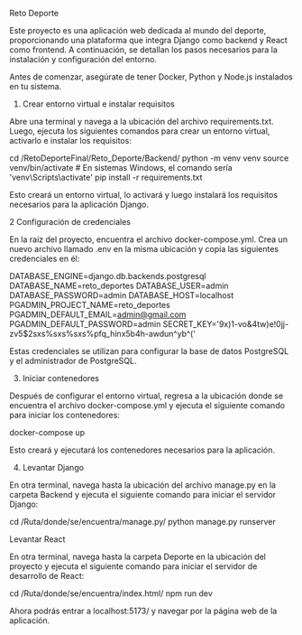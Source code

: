 Reto Deporte

Este proyecto es una aplicación web dedicada al mundo del deporte, proporcionando una plataforma que integra Django como backend y React como frontend. A continuación, se detallan los pasos necesarios para la instalación y configuración del entorno.

Antes de comenzar, asegúrate de tener Docker, Python y Node.js instalados en tu sistema.

1. Crear entorno virtual e instalar requisitos

Abre una terminal y navega a la ubicación del archivo requirements.txt. Luego, ejecuta los siguientes comandos para crear un entorno virtual, activarlo e instalar los requisitos:

cd /RetoDeporteFinal/Reto_Deporte/Backend/
python -m venv venv
source venv/bin/activate # En sistemas Windows, el comando sería 'venv\Scripts\activate'
pip install -r requirements.txt

Esto creará un entorno virtual, lo activará y luego instalará los requisitos necesarios para la aplicación Django.

2 Configuración de credenciales

En la raíz del proyecto, encuentra el archivo docker-compose.yml. Crea un nuevo archivo llamado .env en la misma ubicación y copia las siguientes credenciales en él:

DATABASE_ENGINE=django.db.backends.postgresql
DATABASE_NAME=reto_deportes
DATABASE_USER=admin
DATABASE_PASSWORD=admin
DATABASE_HOST=localhost
PGADMIN_PROJECT_NAME=reto_deportes
PGADMIN_DEFAULT_EMAIL=admin@gmail.com
PGADMIN_DEFAULT_PASSWORD=admin
SECRET_KEY='9x)1-vo&4tw)e!0jj-zv5$2sxs%sxs%sxs%pfq_hinx5b4h-awdun^yb^('

Estas credenciales se utilizan para configurar la base de datos PostgreSQL y el administrador de PostgreSQL.

3. Iniciar contenedores

Después de configurar el entorno virtual, regresa a la ubicación donde se encuentra el archivo docker-compose.yml y ejecuta el siguiente comando para iniciar los contenedores:

docker-compose up

Esto creará y ejecutará los contenedores necesarios para la aplicación.

4. Levantar Django

En otra terminal, navega hasta la ubicación del archivo manage.py en la carpeta Backend y ejecuta el siguiente comando para iniciar el servidor Django:

cd /Ruta/donde/se/encuentra/manage.py/
python manage.py runserver

Levantar React

En otra terminal, navega hasta la carpeta Deporte en la ubicación del proyecto y ejecuta el siguiente comando para iniciar el servidor de desarrollo de React:

cd /Ruta/donde/se/encuentra/index.html/
npm run dev

Ahora podrás entrar a localhost:5173/ y navegar por la página web de la aplicación.
